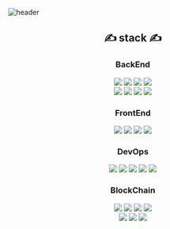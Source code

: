 ![header](https://capsule-render.vercel.app/api?type=waving&color=0969da&height=250&section=header&text=JANG%20YOUNG%20HO&fontSize=90&animation=fadeIn&fontAlignY=38&descAlignY=51&descAlign=62)
<div align=center>
    <div align=center><h2>✍ stack ✍</h2></div>
    <h3> BackEnd </h3>
        <img src="https://img.shields.io/badge/Java-007396?style=flat&logo=Java&logoColor=white">
        <img src="https://img.shields.io/badge/Spring-6DB33F?style=flat&logo=Spring&logoColor=white">
        <img src="https://img.shields.io/badge/Spring Boot-6DB33F?style=flat&logo=Spring Boot&logoColor=white">
        <img src="https://img.shields.io/badge/Spring Security-6DB33F?style=flat&logo=Spring Security&logoColor=white"><br>
        <img src="https://img.shields.io/badge/Node.js-339933?style=flat&logo=Node.js&logoColor=white">
        <img src="https://img.shields.io/badge/Express-52B0E7?style=flat&logo=Express&logoColor=white">
        <img src="https://img.shields.io/badge/Sequelize-52B0E7?style=flat&logo=Sequelize&logoColor=white">
        <img src="https://img.shields.io/badge/PHP-777BB4?style=flat&logo=PHP&logoColor=white">
    <h3> FrontEnd </h3>
        <img src="https://img.shields.io/badge/Vue.js-4FC08D?style=flat&logo=Vue.js&logoColor=white">
        <img src="https://img.shields.io/badge/HTML5-E34F26?style=flat&logo=HTML5&logoColor=white">
        <img src="https://img.shields.io/badge/CSS3-1572B6?style=flat&logo=CSS3&logoColor=white">
        <img src="https://img.shields.io/badge/JavaScript-F7DF1E?style=flat&logo=JavaScript&logoColor=white">
    <h3> DevOps </h3>
        <img src="https://img.shields.io/badge/AWS EC2-232F3E?style=flat&logo=Amazon AWS&logoColor=white">
        <img src="https://img.shields.io/badge/Docker-2496ED?style=flat&logo=Docker&logoColor=white">
        <img src="https://img.shields.io/badge/MySQL-4479A1?style=flat&logo=MySQL&logoColor=white">
        <img src="https://img.shields.io/badge/MariaDB-003545?style=flat&logo=MariaDB&logoColor=white">
        <img src="https://img.shields.io/badge/Oracle-F80000?style=flat&logo=Oracle&logoColor=white">   
    <h3> BlockChain </h3>
        <img src="https://img.shields.io/badge/Solidity-363636?style=flat&logo=Solidity&logoColor=white">
        <img src="https://img.shields.io/badge/Ethereum-3C3C3D?style=flat&logo=Ethereum&logoColor=white">
        <img src="https://img.shields.io/badge/Web3.js-F16822?style=flat&logo=Web3.js&logoColor=white">
        <img src="https://img.shields.io/badge/Web3.java-F16822?style=flat&logo=Web3.js&logoColor=white"><br>
        <img src="https://img.shields.io/badge/ethers.js-4285F4?style=flat&logo=Google Cloud&logoColor=white">
        <img src="https://img.shields.io/badge/klaytn-FFCD00?style=flat&logo=Kakao&logoColor=white">
        <img src="https://img.shields.io/badge/caver.js-FFCD00?style=flat&logo=Kakao&logoColor=white">
</div>
